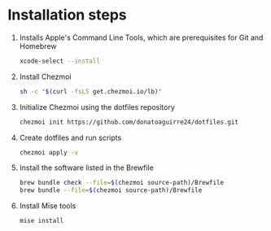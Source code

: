 # Installation steps

1. Installs Apple's Command Line Tools, which are prerequisites for Git and Homebrew

    ```sh
    xcode-select --install
    ```

2. Install Chezmoi

    ```sh
    sh -c "$(curl -fsLS get.chezmoi.io/lb)"
    ```

3. Initialize Chezmoi using the dotfiles repository

    ```sh
    chezmoi init https://github.com/donatoaguirre24/dotfiles.git
    ```

4. Create dotfiles and run scripts

    ```sh
    chezmoi apply -v
    ```

5. Install the software listed in the Brewfile

    ```sh
    brew bundle check --file=$(chezmoi source-path)/Brewfile
    brew bundle --file=$(chezmoi source-path)/Brewfile
    ```

6. Install Mise tools

    ```sh
    mise install
    ```
